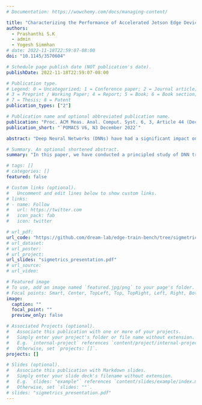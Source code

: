 ```yaml
---
# Documentation: https://wowchemy.com/docs/managing-content/

title: "Characterizing the Performance of Accelerated Jetson Edge Devices for Training Deep Learning Models"
authors:
  - Prashanthi S.K
  - admin
  - Yogesh Simmhan
# date: 2022-11-18T22:59:07-08:00
doi: "10.1145/3570604"

# Schedule page publish date (NOT publication's date).
publishDate: 2022-11-18T22:59:07-08:00

# Publication type.
# Legend: 0 = Uncategorized; 1 = Conference paper; 2 = Journal article;
# 3 = Preprint / Working Paper; 4 = Report; 5 = Book; 6 = Book section;
# 7 = Thesis; 8 = Patent
publication_types: ["2"]

# Publication name and optional abbreviated publication name.
publication: "Proc. ACM Meas. Anal. Comput. Syst. 6, 3, Article 44 (December 2022)"
publication_short: "`POMACS V6, N3 December 2022`"

abstract: "Deep Neural Networks (DNNs) have had a significant impact on domains like autonomous vehicles and smart cities through low-latency inferencing on edge computing devices close to the data source. However, DNN training on the edge is poorly explored. Techniques like federated learning and the growing capacity of GPU-accelerated edge devices like NVIDIA Jetson motivate the need for a holistic characterization of DNN training on the edge. Training DNNs is resource-intensive and can stress an edge’s GPU, CPU, memory and storage capacities. Edge devices also have different resources compared to workstations and servers, such as slower shared memory and diverse storage media. Here, we perform a principled study of DNN training on individual devices of three contemporary Jetson device types: AGX Xavier, Xavier NX and Nano for three diverse DNN model–dataset combinations. We vary device and training parameters such as I/O pipelining and parallelism, storage media, mini-batch sizes and power modes, and examine their effect on CPU and GPU utilization, fetch stalls, training time, energy usage, and variability. Our analysis exposes several resource inter-dependencies and counter-intuitive insights, while also helping quantify known wisdom. Our rigorous study can help tune the training performance on the edge, trade-off time and energy usage on constrained devices, and even select an ideal edge hardware for a DNN workload, and, in future, extend to federated learning too. As an illustration, we use these results to build a simple model to predict the training time and energy per epoch for any given DNN across different power modes, with minimal additional profiling."

# Summary. An optional shortened abstract.
summary: "In this paper, we have conducted a principled study of DNN training on Jetson accelerated edge devices. This exploration is the first of its kind. Our results confirm certain conventional wisdom and back them up with quantifiable metrics. But they also highlight counter-intuitive results which should help rethink system design and tuning for DNN workloads on such platforms."

# tags: []
# categories: []
featured: false

# Custom links (optional).
#   Uncomment and edit lines below to show custom links.
# links:
# - name: Follow
#   url: https://twitter.com
#   icon_pack: fab
#   icon: twitter

# url_pdf: 
url_code: "https://github.com/dream-lab/edge-train-bench/tree/sigmetrics-2023"
# url_dataset:
# url_poster:
# url_project:
url_slides: "sigmetrics_presentation.pdf"
# url_source:
# url_video:

# Featured image
# To use, add an image named `featured.jpg/png` to your page's folder. 
# Focal points: Smart, Center, TopLeft, Top, TopRight, Left, Right, BottomLeft, Bottom, BottomRight.
image:
  caption: ""
  focal_point: ""
  preview_only: false

# Associated Projects (optional).
#   Associate this publication with one or more of your projects.
#   Simply enter your project's folder or file name without extension.
#   E.g. `internal-project` references `content/project/internal-project/index.md`.
#   Otherwise, set `projects: []`.
projects: []

# Slides (optional).
#   Associate this publication with Markdown slides.
#   Simply enter your slide deck's filename without extension.
#   E.g. `slides: "example"` references `content/slides/example/index.md`.
#   Otherwise, set `slides: ""`.
# slides: "sigmetrics_presentation.pdf"
---
```

